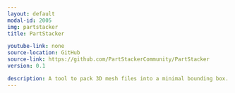 ```yaml
---
layout: default
modal-id: 2005
img: partstacker
title: PartStacker

youtube-link: none
source-location: GitHub
source-link: https://github.com/PartStackerCommunity/PartStacker
version: 0.1

description: A tool to pack 3D mesh files into a minimal bounding box. A community rewrite of Tom van der Zanden's beloved "PartStacker". Developed cross-platform in C++ with <a href="https://www.wxwidgets.org/" target="_blank">wxWidgets</a> and <a href="https://www.opengl.org/" target="_blank">OpenGL</a>.
---
```

